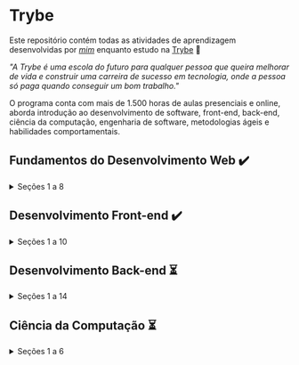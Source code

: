 # Trybe

Este repositório contém todas as atividades de aprendizagem desenvolvidas por _[mim](https://www.linkedin.com/in/lauro-pereira-sr/)_ enquanto estudo na [Trybe](https://www.betrybe.com/) :rocket:

_"A Trybe é uma escola do futuro para qualquer pessoa que queira melhorar de vida e construir uma carreira de sucesso em tecnologia, onde a pessoa só paga quando conseguir um bom trabalho."_

O programa conta com mais de 1.500 horas de aulas presenciais e online, aborda introdução ao desenvolvimento de software, front-end, back-end, ciência da computação, engenharia de software, metodologias ágeis e habilidades comportamentais.

## Fundamentos do Desenvolvimento Web :heavy_check_mark:

<details>
<summary>Seções 1 a 8</summary>

##### Seção 1: Introdução - Unix & Shell

- [x] 1-3: _Fundamentos do Desenvolvimento Web_
- [x] 1-3: _Introdução - Unix & Shell_
- [x] 1-3: _Unix & Shell- Part 1_
- [x] 1-4: _Unix & Shell- Part 2_

##### Seção 2: Git & GitHub e Internet

- [x] 2-1: _Git & GitHub - O que é e para que serve_
- [x] 2-2: _Git & GitHub - Entendendo os comandos_
- [x] 2-3: _Internet - Entendendo como ela funciona_

##### Seção 3: Introdução - HTML & CSS

- [x] 3-1: _Introdução - HTML & CSS_
- [x] 3-1: _HTML & CSS - Estruturas de página_
- [x] 3-2: _HTML & CSS - Primeiros passos em CSS_
- [x] 3-3: _HTML & CSS - Seletores e posicionamento_
- [x] 3-4: _HTML Semântico_
- [x] 3-5: _Projeto - Lessons Learned_

##### Seção 4: Introdução - JavaScript e Lógica de Programação

- [x] 4-1: _Introdução - JavaScript_
- [x] 4-1: _JavaScript - Primeiros passos_
- [x] 4-2: _JavaScript - Array e loop For_
- [x] 4-3: _JavaScript - Lógica de Programação e Algoritmos_
- [x] 4-4: _JavaScript - Objetos e funções_
- [x] 4-5: _Projeto - Playground Functions_

##### Seção 5: JavaScript: DOM, Eventos e Web Storage

- [x] 5-1: _JavaScript - DOM e seletores_
- [x] 5-2: _JavaScript - Trabalhando com elementos_
- [x] 5-3: _JavaScript - Eventos_
- [x] 5-4: _JavaScript - Web Storage_
- [x] 5-5: _Fundamentos - JavaScript - Projetos_
- [x] 5-5: _Projeto - Arte com Pixels_
- [x] 5-6: _[Projeto - Lista de tarefas](https://lauropera.github.io/todo-list/)_
- [x] 5-7: _Projeto (Bônus) - Meme Generator_
- [x] 5-7: _Projeto (Bônus) - Adivinhe a Cor_
- [x] 5-7: _Projeto (Bônus) - Carta Misteriosa_

##### Seção 6: HTML & CSS: Forms, Flexbox e Responsivo

- [x] 6-1: _HTML & CSS - Forms_
- [x] 6-2: _Bibliotecas JavaScript e Frameworks CSS_
- [x] 6-3: _Introdução - CSS Flexbox_
- [x] 6-3: _CSS Flexbox - Part 1_
- [x] 6-4: _CSS Flexbox - Part 2_
- [x] 6-5: _CSS Responsivo - Mobile First_
- [x] 6-6: _[Projeto - Trybewarts](https://lauropera.github.io/trybewarts/)_

##### Seção 7: Introdução à JavaScript ES6 e Testes Unitários

- [x] 7-1: _JavaScript ES6 - let, const, arrow functions e template literals_
- [x] 7-2: _JavaScript ES6 - Fluxo de exceção e Objetos_
- [x] 7-3: _Primeiros passos em Jest_
- [x] 7-4: _Projeto - JavaScript Testes Unitários_

##### Seção 8: Higher Order Functions do JavaScript ES6

- [x] 8-1: _JavaScript ES6 - Introdução a Higher Order Functions_
- [x] 8-2: _JavaScript ES6 - Higher Order Functions - forEach, find, some, every, sort_
- [x] 8-3: _JavaScript ES6 - Higher Order Functions - map e filter_
- [x] 8-4: _JavaScript ES6 - Higher Order Functions - reduce_
- [x] 8-5: _JavaScript ES6 - spread operator, rest parameter, destructuring e mais_
- [x] 8-6: _Projeto - Zoo functions_
</details>
  
## Desenvolvimento Front-end :heavy_check_mark:

<details>
<summary>Seções 1 a 10</summary>

##### Seção 1: JavaScript e Testes Assíncronos

- [x] 1-1: _JavaScript Assíncrono e Callbacks_
- [x] 1-2: _JavaScript Assíncrono - Fetch API e async/await_
- [x] 1-3: _Jest - Testes Assíncronos_
- [x] 1-4: _[Projeto - Carrinho de Compras](https://lauropera.github.io/shopping-cart/)_
  
##### Seção 2: Introdução à React

- [x] 2-1: _Introdução - Front-end_
- [x] 2-1: _Introdução - React_
- [x] 2-1: _'Hello, world' no React!_
- [x] 2-2: _Componentes React_
- [x] 2-3: _[Projeto - Sistema Solar](https://lauropera.github.io/solar-system/)_

##### Seção 3: Componentes com Estado, Eventos e Formulários com React

- [x] 3-1: _Componentes com estado e eventos_
- [x] 3-2: _Formulários no React_
- [x] 3-3: _[Projeto - Tryunfo](https://lauropera.github.io/dont-trumps/)_

##### Seção 4: Ciclo de Vida de Componentes e React Router

- [x] 4-1: _Ciclo de vida de componentes_
- [x] 4-2: _React Router_
- [x] 4-3: _[Projeto - TrybeTunes](https://lauropera.github.io/trybetunes/)_

##### Seção 5: Metodologias Ágeis

- [x] 5-1: _Metodologias Ágeis_
- [x] 5-2: _Projeto - Frontend Online Store_

##### Seção 6: Testes automatizados com React Testing Library

- [x] 6-1: _RTL - Primeiros passos_
- [x] 6-2: _RTL - Mocks e Inputs_
- [x] 6-3: _RTL - Terstando React Router_
- [x] 6-4: _[Projeto - Testes em React](https://github.com/lauropera/tests-with-react-testing-library)_


##### Seção 7: Gerenciamento de estado com Redux

- [x] 7-1: _Introdução ao Redux - O estado global da aplicação_
- [x] 7-2: _Usando o Redux no React_
- [x] 7-3: _Usando o Redux no React - Prática_
- [x] 7-4: _Usando o Redux no React - Actions Assíncronas_
- [x] 7-5: _Testes em React-Redux_
- [x] 7-6: _[Projeto - Trybe Wallet](https://lauropera.github.io/wallet/)_

##### Seção 8: Projeto Jogo de Trivia

- [x] 8-1: _[Projeto - Jogo de Trivia](https://lauropera.github.io/trivia/)_

##### Seção 9: Context API e React Hooks

- [x] 9-1: _Context API do React_
- [x] 9-2: _React Hooks - useState e useContext_
- [x] 9-3: _React Hooks - useEffect e Hooks customizados_
- [x] 9-4: _Projeto - StarWars Datatable com Context API e Hooks_

##### Seção 10: Projeto App de Receitas

- [x] 10-1: _[Projeto - App de Receitas](https://lauropera.github.io/bechef/)_
</details>

## Desenvolvimento Back-end :hourglass_flowing_sand:

<details>
<summary>Seções 1 a 14</summary>
  
##### Seção 1: Docker: Utilizando Containers

- [x] 1-1: _Utilizando Containers - Docker_
- [x] 1-2: _Manipulando Imagens no Docker_
- [x] 1-3: _Orquestrando Containers com Docker Compose_
- [x] 1-4: _[Projeto - Docker To do-List](https://github.com/lauropera/docker-todo-list)_

##### Seção 2: Introdução à SQL

- [x] 2-1: _Banco de dados SQL_
- [x] 2-2: _Encontrando dados em um banco de dados_
- [x] 2-3: _Filtrando dados de forma específica_
- [x] 2-4: _Manipulando tabelas_
- [x] 2-5: _[Projeto - All For One](https://github.com/lauropera/mysql-all-for-one)_

##### Seção 3: Funções SQL, JOINs e Normalização

- [x] 3-1: _Funções mais usadas no SQL_
- [x] 3-2: _Descomplicando JOINs_
- [x] 3-3: _Transformando ideias em um modelo de banco de dados_
- [x] 3-4: _[Projeto - One For All](https://github.com/lauropera/mysql-one-for-all)_

##### Seção 4: Introdução ao desenvolvimento Web com Node.js

- [x] 4-1: _Node.js: Runtime Assíncrono_
- [x] 4-2: _Node.js: API REST com Express_
- [x] 4-3: _Node.js: Testes de Integração_
- [x] 4-4: _Express: Middlewares_
- [x] 4-5: _Node.js: Express e Mysql_
- [x] 4-6: _[Projeto - Talker Manager](https://github.com/lauropera/talker-manager)_

##### Seção 5: Node.js: Camada de Serviço e Arquitetura Rest e Restful

- [x] 5-1: _Arquitetura de Software - Camada de Model_
- [x] 5-2: _Arquitetura de Software - Camada Service_
- [x] 5-3: _Arquitetura de Software - Camada Controller_
- [x] 5-4: _[Projeto - Store Manager](https://github.com/lauropera/store-manager)_

##### Seção 6: Node.js: ORM e Autenticação

- [x] 6-1: _ORM - Interface da aplicação com o banco de dados_
- [x] 6-2: _ORM - Associations 1:1 e 1:N_
- [x] 6-3: _ORM - Associations N:N e Transactions_
- [x] 6-4: _JWT - (JSON Web Token)_
- [x] 6-5: _[Projeto - API de Blogs](https://github.com/lauropera/blogs-api)_

##### Seção 7: Masterclass: Implantação de Aplicações na Nuvem

- [x] 7-1: _Infraestrutura - Deploy com Railway_

##### Seção 8: TypeScript

- [x] 8-1: _Introdução ao TypeScript_
- [x] 8-2: _Tipagem Estática e Generics_
- [x] 8-3: _Express com TypeScript_
- [x] 8-4: _[Projeto - Trybe Smith](https://github.com/lauropera/trybesmith)_

##### Seção 9: Programação Orientada a Objetos (POO) e SOLID

- [x] 9-1: _Introdução à Orientação a Objetos_
- [ ] 9-2: _Herança e Interfaces_
- [ ] 9-3: _Polimorfismo_
- [ ] 9-4: _SOLID - Introdução e Princípios S, O e D_
- [ ] 9-5: _SOLID - Princípios L e I_
- [ ] 9-6: _[Projeto - Trybe and Dragons]()_

##### Seção 10: Projeto - TFC - Trybe Futebol Clube

- [ ] 10-1: _[Projeto - TFC - Trybe Futebol Clube]()_

##### Seção 11: Introdução ao MongoDB

- [ ] 11-1: _MongoDB - Introdução_
- [ ] 11-2: _Filter Operators_
- [ ] 11-3: _Operadores de consulta_
- [ ] 11-4: _Updates Simples_
- [ ] 11-5: _Updates Complexos - Arrays_
- [ ] 11-6: _[Projeto - Commerce]()_

##### Seção 12: MongoDB com Node.js e POO

- [ ] 12-1: _Mongoose e arquitetura MSC (Camada Model)_
- [ ] 12-2: _Mongoose e arquitetura MSC (Camada Service e Controller)_
- [ ] 12-3: _[Projeto - CarShop]()_

##### Seção 13: Projeto - App de Delivery

- [ ] 13-1: _[Projeto - App de Delivery]()_

##### Seção 14: MasterClass - VPS, CI/CD

- [ ] 12-1: _Dia 1_
- [ ] 12-2: _Dia 2_
</details>

## Ciência da Computação :hourglass_flowing_sand:

<details>
<summary>Seções 1 a 6</summary>

##### Seção 1: Introdução à Python

- [ ] 1-1: _Aprendendo Python_
- [ ] 1-2: _Entrada e Saída de Dados_
- [ ] 1-3: _Testes_
- [ ] 1-4: _[Projeto - Job Insights]()_

##### Seção 2: Padrões de Projeto

- [ ] 2-1: _P.O.O em Python_
- [ ] 2-2: _Padrões - Iterator, Adapter, Strategy_
- [ ] 2-3: _Padrões - Decorator, Observer, Factory_
- [ ] 2-4: _[Projeto - Relatórios de Estoque]()_

##### Seção 3: Redes e Raspagem de Dados

- [ ] 3-1: _Arquitetura de redes_
- [ ] 3-2: _Raspagem de Dados_
- [ ] 3-3: _Outras Ferramentas de Raspagem de Dados_
- [ ] 3-4: _[Projeto - Tech news]()_

##### Seção 4: Algoritmos

- [ ] 4-1: _Complexidade de Algoritmos_
- [ ] 4-2: _Recursividade e Estratégias para solução de problemas_
- [ ] 4-3: _Algoritmos de ordenação e busca_
- [ ] 4-4: _[Projeto - Algoritmos]()_

##### Seção 5: Estrutura de Dados I: Arrays, Listas, Filas e Pilhas

- [ ] 5-1: _Arquitetura de Computadores_
- [ ] 5-2: _Arrays_
- [ ] 5-3: _Nó e Listas Encadeadas_
- [ ] 5-4: _Pilhas e Filas_
- [ ] 5-5: _[Projeto - TING - Trybe Is Not Google]()_

##### Seção 6: Estrutura de Dados II: Hashmaps e Sets

- [ ] 6-1: _Hashmap e Dict_
- [ ] 6-2: _Set_
- [ ] 6-3: _[Projeto - Restaurant Orders]()_
  
</details>

##
